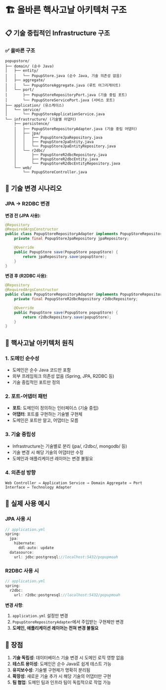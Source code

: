# 🏗️ 올바른 핵사고날 아키텍처 구조

## 📋 기술 중립적인 Infrastructure 구조

### ✅ 올바른 구조

```
popupstore/
├── domain/ (순수 Java)
│   ├── entity/
│   │   └── PopupStore.java (순수 Java, 기술 의존성 없음)
│   ├── aggregate/
│   │   └── PopupStoreAggregate.java (루트 어그리게이트)
│   └── port/
│       ├── PopupStoreRepositoryPort.java (기술 중립 포트)
│       └── PopupStoreServicePort.java (서비스 포트)
├── application/ (유스케이스)
│   └── service/
│       └── PopupStoreApplicationService.java
└── infrastructure/ (기술별 어댑터)
    ├── persistence/
    │   ├── PopupStoreRepositoryAdapter.java (기술 중립 어댑터)
    │   ├── jpa/
    │   │   ├── PopupStoreJpaRepository.java
    │   │   ├── PopupStoreJpaEntity.java
    │   │   └── PopupStoreJpaEntityRepository.java
    │   └── r2dbc/
    │       ├── PopupStoreR2dbcRepository.java
    │       ├── PopupStoreR2dbcEntity.java
    │       └── PopupStoreR2dbcEntityRepository.java
    └── web/
        └── PopupStoreController.java
```

## 🔄 기술 변경 시나리오

### JPA → R2DBC 변경

**변경 전 (JPA 사용)**:

```java
@Repository
@RequiredArgsConstructor
public class PopupStoreRepositoryAdapter implements PopupStoreRepositoryPort {
    private final PopupStoreJpaRepository jpaRepository;

    @Override
    public PopupStore save(PopupStore popupStore) {
        return jpaRepository.save(popupStore);
    }
}
```

**변경 후 (R2DBC 사용)**:

```java
@Repository
@RequiredArgsConstructor
public class PopupStoreRepositoryAdapter implements PopupStoreRepositoryPort {
    private final PopupStoreR2dbcRepository r2dbcRepository;

    @Override
    public PopupStore save(PopupStore popupStore) {
        return r2dbcRepository.save(popupStore);
    }
}
```

## 🎯 핵사고날 아키텍처 원칙

### 1. **도메인 순수성**

- 도메인은 순수 Java 코드만 포함
- 외부 프레임워크 의존성 없음 (Spring, JPA, R2DBC 등)
- 기술 중립적인 포트만 정의

### 2. **포트-어댑터 패턴**

- **포트**: 도메인이 정의하는 인터페이스 (기술 중립)
- **어댑터**: 포트를 구현하는 기술별 구현체
- 도메인은 포트만 알고, 어댑터는 모름

### 3. **기술 중립성**

- Infrastructure는 기술별로 분리 (jpa/, r2dbc/, mongodb/ 등)
- 기술 변경 시 해당 기술의 어댑터만 수정
- 도메인과 애플리케이션 레이어는 변경 불필요

### 4. **의존성 방향**

```
Web Controller → Application Service → Domain Aggregate → Port Interface ← Technology Adapter
```

## 🔧 실제 사용 예시

### JPA 사용 시

```java
// application.yml
spring:
  jpa:
    hibernate:
      ddl-auto: update
  datasource:
    url: jdbc:postgresql://localhost:5432/popupmoah
```

### R2DBC 사용 시

```java
// application.yml
spring:
  r2dbc:
    url: r2dbc:postgresql://localhost:5432/popupmoah
```

**변경 사항**:

1. `application.yml` 설정만 변경
2. `PopupStoreRepositoryAdapter`에서 주입받는 구현체만 변경
3. **도메인, 애플리케이션 레이어는 전혀 변경 불필요**

## 🚀 장점

1. **기술 독립성**: 데이터베이스 기술 변경 시 도메인 로직 영향 없음
2. **테스트 용이성**: 도메인은 순수 Java로 쉽게 테스트 가능
3. **유지보수성**: 기술별 구현체가 명확히 분리됨
4. **확장성**: 새로운 기술 추가 시 해당 기술의 어댑터만 구현
5. **팀 협업**: 도메인 팀과 인프라 팀이 독립적으로 작업 가능
